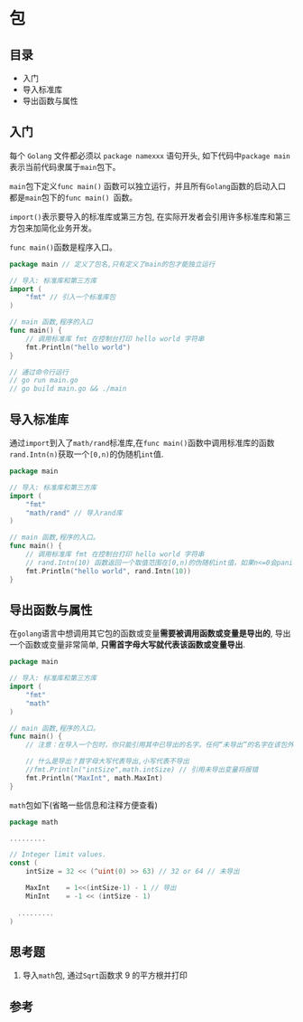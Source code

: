 # 包

## 目录

- 入门
- 导入标准库
- 导出函数与属性


## 入门 
每个 `Golang` 文件都必须以 `package namexxx` 语句开头, 如下代码中`package main`表示当前代码隶属于`main`包下。

`main`包下定义`func main()` 函数可以独立运行，并且所有`Golang`函数的启动入口都是`main`包下的`func main() `函数。

`import()`表示要导入的标准库或第三方包, 在实际开发者会引用许多标准库和第三方包来加简化业务开发。

`func main()`函数是程序入口。

```go
package main // 定义了包名,只有定义了main的包才能独立运行

// 导入: 标准库和第三方库
import (
	"fmt" // 引入一个标准库包
)

// main 函数,程序的入口
func main() {
	// 调用标准库 fmt 在控制台打印 hello world 字符串
	fmt.Println("hello world")
}

// 通过命令行运行
// go run main.go
// go build main.go && ./main
```

## 导入标准库

通过`import`到入了`math/rand`标准库,在`func main()`函数中调用标准库的函数`rand.Intn(n)`获取一个`[0,n)`的伪随机`int`值.

```go
package main

// 导入: 标准库和第三方库
import (
	"fmt"
	"math/rand" // 导入rand库
)

// main 函数,程序的入口。
func main() {
	// 调用标准库 fmt 在控制台打印 hello world 字符串
	// rand.Intn(10) 函数返回一个取值范围在[0,n)的伪随机int值，如果n<=0会panic。
	fmt.Println("hello world", rand.Intn(10))
}
```

## 导出函数与属性

在`golang`语言中想调用其它包的函数或变量**需要被调用函数或变量是导出的**, 导出一个函数或变量非常简单, **只需首字母大写就代表该函数或变量导出**.

```go
package main

// 导入: 标准库和第三方库
import (
	"fmt"
	"math"
)

// main 函数,程序的入口。
func main() {
	// 注意：在导入一个包时，你只能引用其中已导出的名字。任何“未导出”的名字在该包外均无法访问

	// 什么是导出？首字母大写代表导出,小写代表不导出
	//fmt.Println("intSize",math.intSize) // 引用未导出变量将报错
	fmt.Println("MaxInt", math.MaxInt)
}
```

`math`包如下(省略一些信息和注释方便查看)

```go
package math

.........

// Integer limit values.
const (
	intSize = 32 << (^uint(0) >> 63) // 32 or 64 // 未导出

	MaxInt    = 1<<(intSize-1) - 1 // 导出
	MinInt    = -1 << (intSize - 1)
  
  .........
)
```



## 思考题

1. 导入`math`包, 通过`Sqrt`函数求 9 的平方根并打印

## 参考